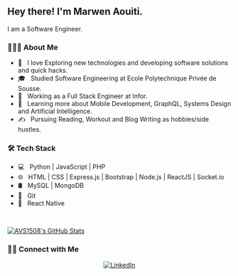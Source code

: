 <h2> Hey there! I'm Marwen Aouiti.</h2>
I am a Software Engineer.

<h3> 👨🏻‍💻 About Me </h3>

- 🤔 &nbsp; I love Exploring new technologies and developing software solutions and quick hacks.
- 🎓 &nbsp; Studied Software Engineering at Ecole Polytechnique Privée de Sousse.
- 💼 &nbsp; Working as a Full Stack Engineer at Infor.
- 🌱 &nbsp; Learning more about Mobile Development, GraphQL, Systems Design and Artificial Intelligence.
- ✍️ &nbsp; Pursuing Reading, Workout and Blog Writing as hobbies/side hustles.

<h3>🛠 Tech Stack</h3>

- 💻 &nbsp; Python | JavaScript | PHP
- 🌐 &nbsp; HTML | CSS | Express.js | Bootstrap | Node.js | ReactJS | Socket.io
- 🛢 &nbsp; MySQL | MongoDB
- 🔧 &nbsp; Git
- 📳 &nbsp; React Native

<br/>

[![AVS1508's GitHub Stats](https://github-readme-stats.vercel.app/api?username=MarwenAouiti&show_icons=true)](https://github.com/MarwenAouiti)

<h3> 🤝🏻 Connect with Me </h3>

<p align="center">
<a href="https://www.linkedin.com/in/marwen-aouiti/">
  <img alt="LinkedIn" src="https://img.shields.io/badge/LinkedIn-Marwen%20Aouiti-blue?style=flat-square&logo=linkedin"></a>
</p>
